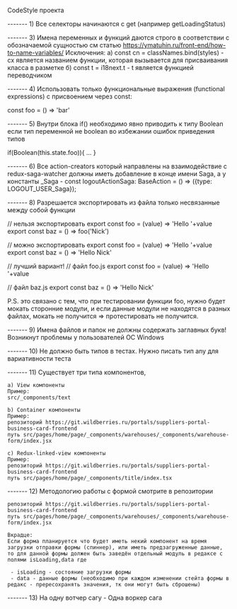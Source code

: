 CodeStyle проекта

------- 1) Все селекторы начинаются с get (например getLoadingStatus)

------- 3) Имена переменных и функций даются строго в соответствии с обозначаемой сущностью
см статью https://ymatuhin.ru/front-end/how-to-name-variables/
Исключения:
    а) const cn = classNames.bind(styles) - cx является названием функции, которая вызывается для присваивания класса в разметке
    б) const t = i18next.t - t является функцией переводчиком 

------- 4) Использовать только функциональные выражения (functional expressions) с присвоением через const:

const foo = () => 'bar'

------- 5) Внутри блока if() необходимо явно приводить к типу Boolean если тип переменной не boolean во избежании ошибок приведения типов

if(Boolean(this.state.foo)){
    ...
}

------- 6) Все action-creators который направлены на взаимодействие с redux-saga-watcher должны
иметь добавление в конце имени Saga, а у константы _Saga
    - const logoutActionSaga: BaseAction = () => ({type: LOGOUT_USER_Saga});

------- 8) Разрешается экспортировать из файла только несвязанные между собой функции

// нельзя экспортировать
export const foo = (value) => 'Hello '+value
export const baz = () => foo('Nick')

// можно экспортировать
export const foo = (value) => 'Hello '+value
export const baz = () => 'Hello Nick'

// лучший вариант!
// файл foo.js
export const foo = (value) => 'Hello '+value 

// файл baz.js
export const baz = () => 'Hello Nick' 

P.S. это связано с тем, что при тестировании функции foo, нужно будет мокать сторонние модули, и если данные модули не находятся в разных файлах, мокать не получится => протестировать не получится.

------- 9) Имена файлов и папок не должны содержать заглавных букв! Возникнут проблемы у пользователей ОС Windows

------- 10) Не должно быть типов в тестах. Нужно писать тип any для вариативности теста 

------- 11) Существует три типа компонентов,

    а) View компоненты
    Пример:
    src/_components/text

    b) Container компоненты
    Пример:
    репозиторий https://git.wildberries.ru/portals/suppliers-portal-business-card-frontend
    путь src/pages/home/page/_components/warehouses/_components/warehouse-form/index.jsx

    c) Redux-linked-view компоненты
    Пример:
    репозиторий https://git.wildberries.ru/portals/suppliers-portal-business-card-frontend
    путь src/pages/home/page/_components/title/index.tsx

------- 12) Методологию работы с формой смотрите в репозитории

    репозиторий https://git.wildberries.ru/portals/suppliers-portal-business-card-frontend
    путь src/pages/home/page/_components/warehouses/_components/warehouse-form/index.jsx

    Вкрадце:
    Если форма планируется что будет иметь некий компонент на время загрузки отправки формы (спиннер), или иметь предзагруженные данные, то для данной формы должен быть заведён отдельный модуль в редаксе с полями isLoading,data где

     - isLoading - состояние загрузки формы
     - data - данные формы (необходимо при каждом изменении стейта формы в редакс - прересохранять значения, тк они могут быть сброшены)

------- 13) На одну вотчер сагу - Одна воркер сага
